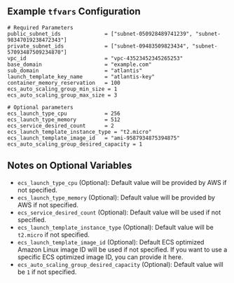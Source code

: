 
## Example `tfvars` Configuration

```hcl
# Required Parameters
public_subnet_ids              = ["subnet-050928489741239", "subnet-98347019238472343"]
private_subnet_ids             = ["subnet-09483509823434", "subnet-57093487509234870"]
vpc_id                         = "vpc-43523452345265253"
base_domain                    = "example.com"
sub_domain                     = "atlantis"
launch_template_key_name       = "atlantis-key"
container_memory_reservation   = 100
ecs_auto_scaling_group_min_size = 1
ecs_auto_scaling_group_max_size = 3

# Optional parameters
ecs_launch_type_cpu            = 256
ecs_launch_type_memory         = 512
ecs_service_desired_count      = 2
ecs_launch_template_instance_type = "t2.micro"
ecs_launch_template_image_id   = "ami-9587934875394875"
ecs_auto_scaling_group_desired_capacity = 1
```

## Notes on Optional Variables

- `ecs_launch_type_cpu` (Optional): Default value will be provided by AWS if not specified.
- `ecs_launch_type_memory` (Optional): Default value will be provided by AWS if not specified.
- `ecs_service_desired_count` (Optional): Default value will be used if not specified.
- `ecs_launch_template_instance_type` (Optional): Default value will be `t2.micro` if not specified.
- `ecs_launch_template_image_id` (Optional): Default ECS optimized Amazon Linux image ID will be used if not specified. If you want to use a specific ECS optimized image ID, you can provide it here.
- `ecs_auto_scaling_group_desired_capacity` (Optional): Default value will be `1` if not specified.
